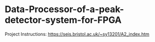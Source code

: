 # Data-Processor-of-a-peak-detector-system-for-FPGA

Project Instructions: https://seis.bristol.ac.uk/~sy13201/A2_index.htm

